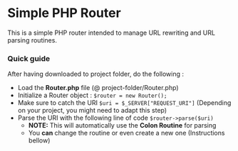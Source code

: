 # Simple PHP Router 
This is a simple PHP router intended to manage URL rewriting and URL parsing routines.

### Quick guide
After having downloaded to project folder, do the following : 

* Load the **Router.php** file (@ project-folder/Router.php)
* Initialize a Router object : `$router = new Router();`
* Make sure to catch the URI `$uri = $_SERVER["REQUEST_URI"]` (Depending on your project, you might need to adapt this step)
* Parse the URI with the following line of code `$router->parse($uri)`
	* **NOTE:** This will automatically use the **Colon Routine** for parsing
	* You **can** change the routine or even create a new one (Instructions bellow)